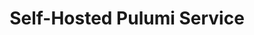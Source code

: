 ---
title: Self-Hosted Pulumi Service
layout: self-hosted

meta_desc: Download, install, and manage a self-hosted version of the Pulumi Service.

overview:
    title: Install self-hosted Pulumi
    descriptionTop: |
        Maintain complete control over your hosting, network isolation, identity, and data ownership to satisfy compliance requirements.  [Request a license key](#self-hosted-trial) to start a free trial today. 
    descriptionBottom: |
        Want the Pulumi Service delivered as SaaS?  [Start Using the Pulumi Service for free](https://app.pulumi.com/signin).
trial:
    title: Request trial license key
    description: |
        Fill out the form to receive a license key required to activate your free 30 day Self-Hosted Pulumi trial.
    hubspot_form_id: b6ff58c0-2b40-4202-9a7f-d6d8aca4414a
capabilities:
    title: Capabilities of Self-Hosted Pulumi
    items:
        - title: Cloud engineering platform
          icon: rocketship
          icon_color: salmon
          description: |
            All the capabilities of the Pulumi Service: state management, role-based access controls, policy and compliance guardrails.
        - title: Full control of data
          icon: gear
          icon_color: violet
          description: |
            All data in Self-Hosted Pulumi is stored in a MySQL database and an encrypted object store within your own network.
        - title: Air-gapped communications
          icon: abstract-shapes
          icon_color: blue
          description: |
            No communication outside of your private network, eliminating all communication over the public internet.
        - title: Federated identity & group management
          icon: shield
          icon_color: yellow
          description: |
            Integrate with your preferred identity provider and manage permissions across your organization.
          items:
            - image: /logos/pkg/azuread.svg
              text: Azure Active Directory
            - image: /logos/pkg/github.svg
              text: GitHub
            - image: /logos/pkg/gitlab.svg
              text: GitLab
            - image: /images/self-hosted/bitbucket.svg
              text: Bitbucket
            - image: /images/self-hosted/samlsso.svg
              text: SAML SSO
deployment:
    title: Hosting Options
    descriptionTop: |
        Install Self-Hosted Pulumi Service in any on-premises or cloud provider environment or run in air-gapped environments, including those requiring FedRAMP.
    descriptionBottom: |
        [Contact us](/contact) if you don't see your desired deployment option.
pricing:
    title: Pricing
    description: |
        Self-Hosted Pulumi is included in the Business Critical edition of Pulumi and provided as a free 30 day trial.
questions:
    title: Questions?
    description: |
        If you have any questions about Self-Hosted Pulumi, please contact us or visit the self-hosted docs.
---